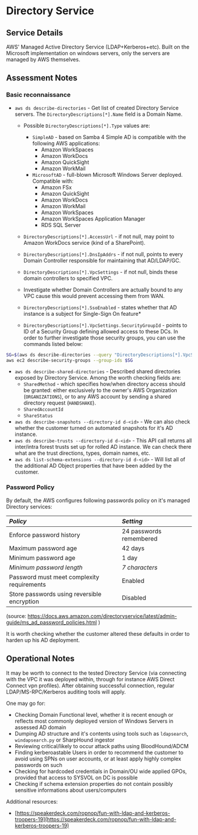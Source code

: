 # Directory Service

## Service Details

AWS' Managed Active Directory Service (LDAP+Kerberos+etc). Built on the Microsoft implementation on windows servers, only the servers are managed by AWS themselves.

## Assessment Notes

### Basic reconnaissance

* `aws ds describe-directories` - Get list of created Directory Service servers. The `DirectoryDescriptions[*].Name` field is a Domain Name.
  * Possible `DirectoryDescriptions[*].Type` values are:
    * `SimpleAD` - based on Samba 4
      Simple AD is compatible with the following AWS applications:
      * Amazon WorkSpaces
      * Amazon WorkDocs
      * Amazon QuickSight
      * Amazon WorkMail
    * `MicrosoftAD` - full-blown Microsoft Windows Server deployed.
      Compatible with:
      * Amazon FSx
      * Amazon QuickSight
      * Amazon WorkDocs
      * Amazon WorkMail
      * Amazon WorkSpaces
      * Amazon WorkSpaces Application Manager
      * RDS SQL Server

  * `DirectoryDescriptions[*].AccessUrl` - if not null, may point to Amazon WorkDocs service (kind of a SharePoint).
  * `DirectoryDescriptions[*].DnsIpAddrs` - if not null, points to every Domain Controller responsible for maintaining that AD/LDAP/GC.
  * `DirectoryDescriptions[*].VpcSettings` - if not null, binds these domain controllers to specified VPC.
  * Investigate whether Domain Controllers are actually bound to any VPC cause this would prevent accessing them from WAN.
  * `DirectoryDescriptions[*].SsoEnabled` - states whether that AD instance is a subject for Single-Sign On feature*
  * `DirectoryDescriptions[*].VpcSettings.SecurityGroupId` - points to ID of a Security Group defining allowed access to these DCs. In order to further investigate those security groups, you can use the commands listed below:

```bash
SG=$(aws ds describe-directories --query "DirectoryDescriptions[*].VpcSettings.SecurityGroupId" --output text)
aws ec2 describe-security-groups --group-ids $SG
```

* `aws ds describe-shared-directories` - Described shared directories exposed by Directory Service. Among the worth checking fields are:
  * `SharedMethod` - which specifies how/when directory access should be granted: either exclusively to the owner's AWS Organization (`ORGANIZATIONS`), or to any
    AWS account by sending a shared directory request (`HANDSHAKE`).
  * `SharedAccountId`
  * `ShareStatus`
* `aws ds describe-snapshots --directory-id d-<id>` - We can also check whether the customer turned on automated snapshots for it's AD instance.
* `aws ds describe-trusts --directory-id d-<id>` - This API call returns all inter/intra forest trusts set up for rolled AD instance. We can check there
    what are the trust directions, types, domain names, etc.
* `aws ds list-schema-extensions --directory-id d-<id>` - Will list all of the additional AD Object properties that have been added by the customer.

### Password Policy

By default, the AWS configures following passwords policy on it's managed Directory services:

| *Policy*                                    | *Setting*                 |
|:--------------------------------------------|:--------------------------|
| Enforce password history                    | 24 passwords remembered   |
| Maximum password age                        | 42 days                   |
| Minimum password age                       | 1 day                     |
| *Minimum password length*                   | *7 characters*            |
| Password must meet complexity requirements  | Enabled                   |
| Store passwords using reversible encryption | Disabled                  |

(source: <https://docs.aws.amazon.com/directoryservice/latest/admin-guide/ms_ad_password_policies.html> )

It is worth checking whether the customer altered these defaults in order to harden up his AD deployment.

## Operational Notes

It may be worth to connect to the tested Directory Service (via connecting with the VPC it was deployed within, through for instance AWS Direct Connect vpn profiles). After obtaining successful connection, regular LDAP/MS-RPC/Kerberos auditing tools will apply.

One may go for:

* Checking Domain Functional level, whether it is recent enough or reflects most commonly deployed version of Windows Servers in assessed AD domain
* Dumping AD structure and it's contents using tools such as `ldapsearch`, `windapsearch.py` or SharpHound ingestor
* Reviewing critical/likely to occur attack paths using BloodHound/ADCM
* Finding kerberoastable Users in order to recommend the customer to avoid using SPNs on user accounts, or at least apply highly complex passwords on such
* Checking for hardcoded credentials in Domain/OU wide applied GPOs, provided that access to SYSVOL on DC is possible
* Checking if schema extension properties do not contain possibly sensitive informations about users/computers

Additional resources:

* [https://speakerdeck.com/ropnop/fun-with-ldap-and-kerberos-troopers-19](https://speakerdeck.com/ropnop/fun-with-ldap-and-kerberos-troopers-19)
